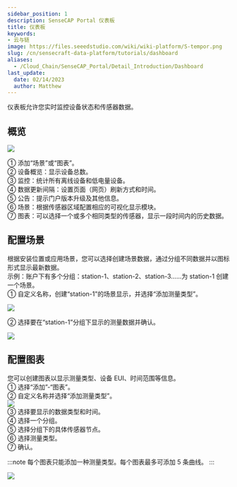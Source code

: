 ```yaml
---
sidebar_position: 1
description: SenseCAP Portal 仪表板
title: 仪表板
keywords:
- 云与链
image: https://files.seeedstudio.com/wiki/wiki-platform/S-tempor.png        
slug: /cn/sensecraft-data-platform/tutorials/dashboard
aliases:
  - /Cloud_Chain/SenseCAP_Portal/Detail_Introduction/Dashboard
last_update:
  date: 02/14/2023
  author: Matthew
---
```


仪表板允许您实时监控设备状态和传感器数据。

## 概览

![](https://sensecap-docs.seeed.cc/images/sensecap_portal/EN-dashboard-1.jpg)

① 添加“场景”或“图表”。  
② 设备概览：显示设备总数。  
③ 监控：统计所有离线设备和低电量设备。  
④ 数据更新间隔：设置页面（网页）刷新方式和时间。  
⑤ 公告：提示门户版本升级及其他信息。  
⑥ 场景：根据传感器区域配置相应的可视化显示模块。  
⑦ 图表：可以选择一个或多个相同类型的传感器，显示一段时间内的历史数据。

## 配置场景

根据安装位置或应用场景，您可以选择创建场景数据，通过分组不同数据并以图标形式显示最新数据。  
示例：账户下有多个分组：station-1、station-2、station-3……为 station-1 创建一个场景。  
① 自定义名称，创建“station-1”的场景显示，并选择“添加测量类型”。

![](https://sensecap-docs.seeed.cc/images/sensecap_portal/EN-dashboard-2.jpg)

② 选择要在“station-1”分组下显示的测量数据并确认。

![](https://sensecap-docs.seeed.cc/images/sensecap_portal/EN-dashboard-3.jpg)

## 配置图表

您可以创建图表以显示测量类型、设备 EUI、时间范围等信息。  
① 选择“添加”-“图表”。  
② 自定义名称并选择“添加测量类型”。  
![](https://sensecap-docs.seeed.cc/images/sensecap_portal/EN-dashboard-4.jpg)  
③ 选择要显示的数据类型和时间。  
④ 选择一个分组。  
⑤ 选择分组下的具体传感器节点。  
⑥ 选择测量类型。  
⑦ 确认。

:::note
每个图表只能添加一种测量类型。每个图表最多可添加 5 条曲线。
:::

![](https://sensecap-docs.seeed.cc/images/sensecap_portal/EN-dashboard-5.jpg)